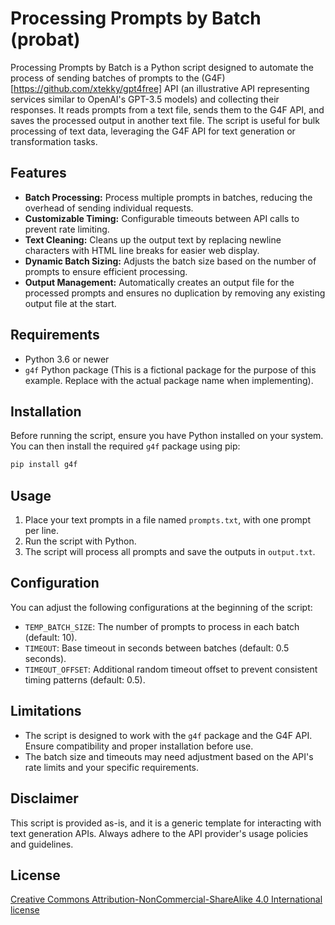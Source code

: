 # Processing Prompts by Batch (probat)

Processing Prompts by Batch is a Python script designed to automate the process of sending batches of prompts to the (G4F)[https://github.com/xtekky/gpt4free] API (an illustrative API representing services similar to OpenAI's GPT-3.5 models) and collecting their responses. It reads prompts from a text file, sends them to the G4F API, and saves the processed output in another text file. The script is useful for bulk processing of text data, leveraging the G4F API for text generation or transformation tasks.

## Features

- **Batch Processing:** Process multiple prompts in batches, reducing the overhead of sending individual requests.
- **Customizable Timing:** Configurable timeouts between API calls to prevent rate limiting.
- **Text Cleaning:** Cleans up the output text by replacing newline characters with HTML line breaks for easier web display.
- **Dynamic Batch Sizing:** Adjusts the batch size based on the number of prompts to ensure efficient processing.
- **Output Management:** Automatically creates an output file for the processed prompts and ensures no duplication by removing any existing output file at the start.

## Requirements

- Python 3.6 or newer
- `g4f` Python package (This is a fictional package for the purpose of this example. Replace with the actual package name when implementing).

## Installation

Before running the script, ensure you have Python installed on your system. You can then install the required `g4f` package using pip:

```bash
pip install g4f
```

## Usage

1. Place your text prompts in a file named `prompts.txt`, with one prompt per line.
2. Run the script with Python.
3. The script will process all prompts and save the outputs in `output.txt`.

## Configuration

You can adjust the following configurations at the beginning of the script:

- `TEMP_BATCH_SIZE`: The number of prompts to process in each batch (default: 10).
- `TIMEOUT`: Base timeout in seconds between batches (default: 0.5 seconds).
- `TIMEOUT_OFFSET`: Additional random timeout offset to prevent consistent timing patterns (default: 0.5).

## Limitations

- The script is designed to work with the `g4f` package and the G4F API. Ensure compatibility and proper installation before use.
- The batch size and timeouts may need adjustment based on the API's rate limits and your specific requirements.

## Disclaimer

This script is provided as-is, and it is a generic template for interacting with text generation APIs. Always adhere to the API provider's usage policies and guidelines.

## License

[Creative Commons Attribution-NonCommercial-ShareAlike 4.0 International license](https://creativecommons.org/licenses/by-nc-sa/4.0/)

